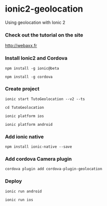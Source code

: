 # ionic2-geolocation
Using geolocation with Ionic 2

### Check out the tutorial on the site
http://webaxx.fr

### Install Ionic2 and Cordova
`npm install -g ionic@beta`

`npm install -g cordova`

### Create project
`ionic start TutoGeolocation --v2 --ts`

`cd TutoGeolocation`

`ionic platform ios`

`ionic platform android`

### Add ionic native
`npm install ionic-native --save`

### Add cordova Camera plugin
`cordova plugin add cordova-plugin-geolocation`

### Deploy
`ionic run android`

`ionic run ios`
